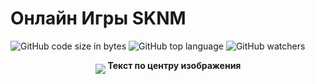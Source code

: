 # Онлайн Игры SKNM
![GitHub code size in bytes](https://img.shields.io/github/languages/code-size/OnlinegamesSKNM/mainFile?style=plastic) ![GitHub top language](https://img.shields.io/github/languages/top/OnlinegamesSKNM/mainFile?logo=GitHub&style=plastic) ![GitHub watchers](https://img.shields.io/github/watchers/OnlinegamesSKNM/mainFile?logoColor=blue&style=social)

<p align="center"> 
  <img src="../images/2121.png" align="middle" /> <strong>Текст по центру изображения</strong>
</p>
